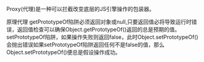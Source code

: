 Proxy(代理)是一种可以拦截改变底层的JS引擎操作的包装器。

原理代理
getPrototypeOf陷阱必须返回对象或null,只要返回值必将导致运行时错误，返回值检查可以确保Object.getPrototypeOf()返回的总是预期的值。
setPrototypeOf陷阱，如果操作失败则返回false，此时Object.setPrototypeOf()会抛出错误如果setPrototypeOf陷阱返回任何不是false的值，那么Object.setPrototypeOf()便总是假设操作成功。
